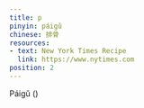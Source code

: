 ```yaml
---
title: p
pinyin: páigǔ
chinese: 排骨
resources: 
- text: New York Times Recipe
  link: https://www.nytimes.com
position: 2
---
```


Páigǔ ()